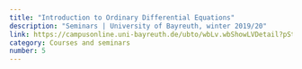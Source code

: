 ```yaml
---
title: "Introduction to Ordinary Differential Equations"
description: "Seminars | University of Bayreuth, winter 2019/20"
link: https://campusonline.uni-bayreuth.de/ubto/wbLv.wbShowLVDetail?pStpSpNr=257453
category: Courses and seminars
number: 5
---
```

